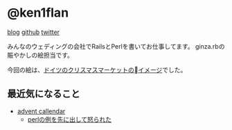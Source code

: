 # @ken1flan

[blog](https://www.tumblr.com/blog/ken1flan)
[github](https://github.com/ken1flan)
[twitter](https://twitter.com/ken1flan)

みんなのウェディングの会社でRailsとPerlを書いてお仕事してます。
ginza.rbの賑やかしの絵担当です。

今回の絵は、[ドイツのクリスマスマーケットのイメージ](https://www.google.co.jp/search?q=%E3%83%89%E3%82%A4%E3%83%84+%E3%82%AF%E3%83%AA%E3%82%B9%E3%83%9E%E3%82%B9%E3%83%9E%E3%83%BC%E3%82%B1%E3%83%83%E3%83%88&source=lnms&tbm=isch&sa=X&ved=0ahUKEwic-ZfT6JXYAhXMy7wKHZzICnkQ_AUICigB&biw=1426&bih=799)でした。

## 最近気になること

* [advent callendar](https://qiita.com/advent-calendar/2017/mwed)
  - [perlの例を先に出して怒られた](https://qiita.com/ken1flan/items/d44f4abb056f889e225d)